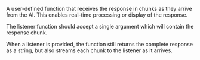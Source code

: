 A user-defined function that receives the response in chunks as they arrive from the AI. This enables real-time processing or display of the response.

The listener function should accept a single argument which will contain the response chunk.

When a listener is provided, the function still returns the complete response as a string, but also streams each chunk to the listener as it arrives.